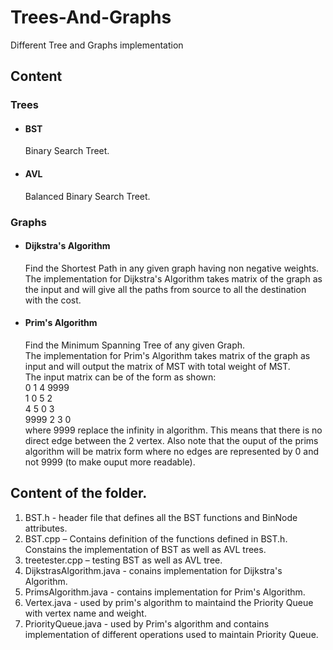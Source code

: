 # Trees-And-Graphs
Different Tree and Graphs implementation

## Content
  ### Trees
  - #### BST
      Binary Search Treet.
      
  - #### AVL
      Balanced Binary Search Treet.
      
  ### Graphs
  - #### Dijkstra's Algorithm
      Find the Shortest Path in any given graph having non negative weights.  
      The implementation for Dijkstra's Algorithm takes matrix of the graph as the input and will give all the paths from source to all the destination with the cost.
      
  - #### Prim's Algorithm
      Find the Minimum Spanning Tree of any given Graph.  
      The implementation for Prim's Algorithm takes matrix of the graph as input and will output the matrix of MST with total weight of MST.  
    	The input matrix can be of the form as shown:   
	      0 1 4 9999   
	      1 0 5 2  
	      4 5 0 3  
	      9999 2 3 0   
	    where 9999 replace the infinity in algorithm. This means that there is no direct edge between the 2 vertex. 
      Also note that the ouput of the prims algorithm will be matrix form where no edges are represented by 0 and not 9999 (to make ouput more readable).
  
 ## Content of the folder.
1.	BST.h - header file that defines all the BST functions and BinNode attributes.
2.	BST.cpp – Contains definition of the functions defined in BST.h. Constains the implementation of BST as well as AVL trees.
3.	treetester.cpp – testing BST as well as AVL tree.
4.	DijkstrasAlgorithm.java - conains implementation for Dijkstra's Algorithm.
5.	PrimsAlgorithm.java - contains implementation for Prim's Algorithm.
6.	Vertex.java - used by prim's algorithm to maintaind the Priority Queue with vertex name and weight.
7.	PriorityQueue.java - used by Prim's algorithm and contains implementation of different operations used to maintain Priority Queue.
